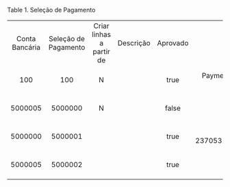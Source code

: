 <div id="d227204e1" class="table">

<div class="table-title">

Table 1. Seleção de
Pagamento

</div>

<div class="table-contents">

|                |                      |                          |           |          |                                                      |                       |            |                 |             |
| :------------: | :------------------: | :----------------------: | :-------: | :------: | :--------------------------------------------------: | :-------------------: | :--------: | :-------------: | :---------: |
| Conta Bancária | Seleção de Pagamento | Criar linhas a partir de | Descrição | Aprovado |                         Nome                         |   Data do Pagamento   | Processado | Processar Agora | Valor Total |
|      100       |         100          |            N             |           |   true   | Payment selection (manual) - 2002-09-07 20:18:51.041 | 2002-09-07 00:00:00.0 |    true    |      false      |    352.8    |
|    5000005     |       5000000        |            N             |           |  false   |                 2018-02-15 09:59:45                  | 2018-02-15 00:00:00.0 |    true    |      false      |  25993.25   |
|    5000000     |       5000001        |                          |           |   true   |      Pagamento: 237053100180001085262500075363       | 2018-02-16 00:00:00.0 |    true    |      false      |    1000     |
|    5000005     |       5000002        |                          |           |   true   |                  Pagamento: 1000058                  | 2018-03-01 00:00:00.0 |    true    |      false      |     100     |

</div>

</div>
